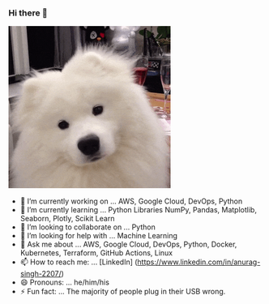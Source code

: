 ### Hi there 👋

![dog-samoyed-head-tilt](https://github.com/anuragsingh2207/anuragsingh2207/blob/main/readme-files/samoed.gif?raw=true)

- 🔭 I’m currently working on ... AWS, Google Cloud, DevOps, Python
- 🌱 I’m currently learning ... Python Libraries NumPy, Pandas, Matplotlib, Seaborn, Plotly, Scikit Learn
- 👯 I’m looking to collaborate on ... Python
- 🤔 I’m looking for help with ... Machine Learning
- 💬 Ask me about ... AWS, Google Cloud, DevOps, Python, Docker, Kubernetes, Terraform, GitHub Actions, Linux
- 📫 How to reach me: ... [LinkedIn] (https://www.linkedin.com/in/anurag-singh-2207/)
- 😄 Pronouns: ... he/him/his
- ⚡ Fun fact: ... The majority of people plug in their USB wrong.


